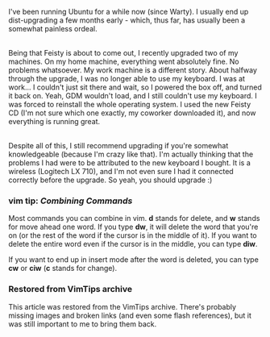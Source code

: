 <!-- :metadata:

title: My experiences with upgrading to Feisty
tags: Linux
publishedAt: 2007-03-26T18:48:00-0700
summary:

I've been running Ubuntu for a while now (since Warty).  I usually end up
dist-upgrading a few months early - which, thus far, has usually been a
somewhat painless ordeal...

-->

I've been running Ubuntu for a while now (since Warty).  I usually end up
dist-upgrading a few months early - which, thus far, has usually been a
somewhat painless ordeal.<br /><br />

Being that Feisty is about to come out, I recently upgraded two of my machines.
On my home machine, everything went absolutely fine.  No problems whatsoever.
My work machine is a different story.  About halfway through the upgrade, I was
no longer able to use my keyboard.  I  was at work... I couldn't just sit there
and wait, so I powered the box off, and turned it back on.  Yeah, GDM wouldn't
load, and I still couldn't use my keyboard.  I was forced to reinstall the
whole operating system.  I used the new Feisty CD (I'm not sure which one
exactly, my coworker downloaded it), and now everything is running
great.<br /><br />

Despite all of this, I still recommend upgrading if you're somewhat
knowledgeable (because I'm crazy like that).  I'm actually thinking that the
problems I had were to be attributed to the new keyboard I bought.  It is a
wireless (Logitech LX 710), and I'm not even sure I had it connected correctly
before the upgrade.  So yeah, you should upgrade :)

<div class='vimtip'>
<h3>
<b>vim tip:</b> <i>Combining Commands</i>
</h3>

<p>
Most commands you can combine in vim.  <b>d</b> stands for delete, and <b>w</b>
stands for move ahead one word.  If you type <b>dw</b>, it will delete the word
that you're on (or the rest of the word if the cursor is in the middle of it).
If you want to delete the entire word even if the cursor is in the middle, you
can type <b>diw</b>.

If you want to end up in insert mode after the word is deleted, you can type
<b>cw</b> or <b>ciw</b> (<b>c</b> stands for change).
</p>
</div>

<div class="restored-from-archive">
  <h3>Restored from VimTips archive</h3>
  <p>
  This article was restored from the VimTips archive. There's probably
  missing images and broken links (and even some flash references), but it
  was still important to me to bring them back.
  </p>
</div>
